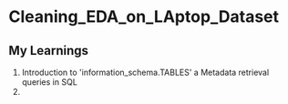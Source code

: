# Cleaning_EDA_on_LAptop_Dataset



## My Learnings
1. Introduction to 'information_schema.TABLES' a Metadata retrieval queries in SQL
2. 
